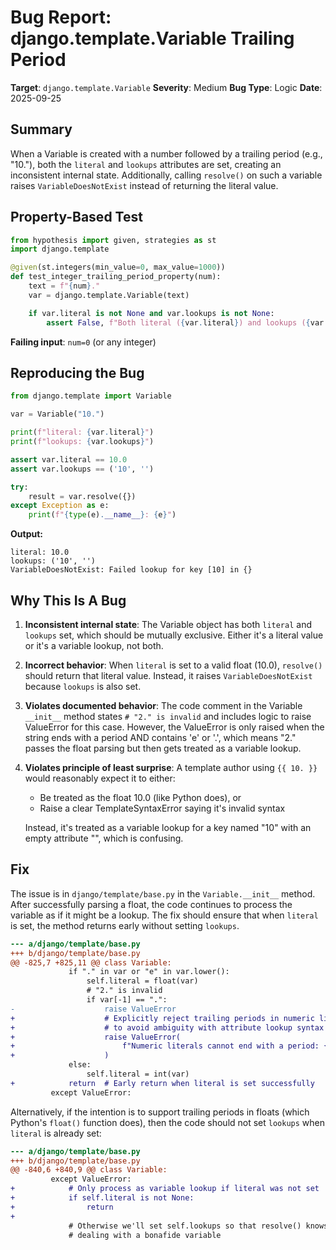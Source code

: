 # Bug Report: django.template.Variable Trailing Period

**Target**: `django.template.Variable`
**Severity**: Medium
**Bug Type**: Logic
**Date**: 2025-09-25

## Summary

When a Variable is created with a number followed by a trailing period (e.g., "10."), both the `literal` and `lookups` attributes are set, creating an inconsistent internal state. Additionally, calling `resolve()` on such a variable raises `VariableDoesNotExist` instead of returning the literal value.

## Property-Based Test

```python
from hypothesis import given, strategies as st
import django.template

@given(st.integers(min_value=0, max_value=1000))
def test_integer_trailing_period_property(num):
    text = f"{num}."
    var = django.template.Variable(text)

    if var.literal is not None and var.lookups is not None:
        assert False, f"Both literal ({var.literal}) and lookups ({var.lookups}) are set for '{text}'"
```

**Failing input**: `num=0` (or any integer)

## Reproducing the Bug

```python
from django.template import Variable

var = Variable("10.")

print(f"literal: {var.literal}")
print(f"lookups: {var.lookups}")

assert var.literal == 10.0
assert var.lookups == ('10', '')

try:
    result = var.resolve({})
except Exception as e:
    print(f"{type(e).__name__}: {e}")
```

**Output:**
```
literal: 10.0
lookups: ('10', '')
VariableDoesNotExist: Failed lookup for key [10] in {}
```

## Why This Is A Bug

1. **Inconsistent internal state**: The Variable object has both `literal` and `lookups` set, which should be mutually exclusive. Either it's a literal value or it's a variable lookup, not both.

2. **Incorrect behavior**: When `literal` is set to a valid float (10.0), `resolve()` should return that literal value. Instead, it raises `VariableDoesNotExist` because `lookups` is also set.

3. **Violates documented behavior**: The code comment in the Variable `__init__` method states `# "2." is invalid` and includes logic to raise ValueError for this case. However, the ValueError is only raised when the string ends with a period AND contains 'e' or '.', which means "2." passes the float parsing but then gets treated as a variable lookup.

4. **Violates principle of least surprise**: A template author using `{{ 10. }}` would reasonably expect it to either:
   - Be treated as the float 10.0 (like Python does), or
   - Raise a clear TemplateSyntaxError saying it's invalid syntax

   Instead, it's treated as a variable lookup for a key named "10" with an empty attribute "", which is confusing.

## Fix

The issue is in `django/template/base.py` in the `Variable.__init__` method. After successfully parsing a float, the code continues to process the variable as if it might be a lookup. The fix should ensure that when `literal` is set, the method returns early without setting `lookups`.

```diff
--- a/django/template/base.py
+++ b/django/template/base.py
@@ -825,7 +825,11 @@ class Variable:
             if "." in var or "e" in var.lower():
                 self.literal = float(var)
                 # "2." is invalid
                 if var[-1] == ".":
-                    raise ValueError
+                    # Explicitly reject trailing periods in numeric literals
+                    # to avoid ambiguity with attribute lookup syntax
+                    raise ValueError(
+                        f"Numeric literals cannot end with a period: {var!r}"
+                    )
             else:
                 self.literal = int(var)
+            return  # Early return when literal is set successfully
         except ValueError:
```

Alternatively, if the intention is to support trailing periods in floats (which Python's `float()` function does), then the code should not set `lookups` when `literal` is already set:

```diff
--- a/django/template/base.py
+++ b/django/template/base.py
@@ -840,6 +840,9 @@ class Variable:
         except ValueError:
+            # Only process as variable lookup if literal was not set
+            if self.literal is not None:
+                return
+
             # Otherwise we'll set self.lookups so that resolve() knows we're
             # dealing with a bonafide variable
```